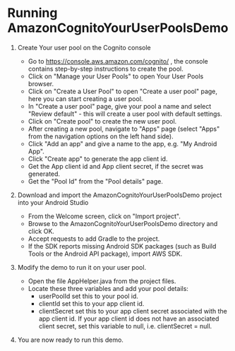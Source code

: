 
Running AmazonCognitoYourUserPoolsDemo 
======================================

1. Create Your user pool on the Cognito console
   - Go to https://console.aws.amazon.com/cognito/ , the console contains step-by-step instructions to create the pool.
   - Click on "Manage your User Pools" to open Your User Pools browser.
   - Click on "Create a User Pool" to open "Create a user pool" page, here you can start creating a user pool.
   - In "Create a user pool" page, give your pool a name and select "Review default" - this will create a user pool with default settings.
   - Click on "Create pool" to create the new user pool.
   - After creating a new pool, navigate to "Apps" page (select "Apps" from the navigation options on the left hand side).
   - Click "Add an app" and give a name to the app, e.g. "My Android App".
   - Click "Create app" to generate the app client id.
   - Get the App client id and App client secret, if the secret was generated.
   - Get the "Pool Id" from the "Pool details" page.

2. Download and import the AmazonCognitoYourUserPoolsDemo project into your Android Studio
   - From the Welcome screen, click on "Import project".
   - Browse to the AmazonCognitoYourUserPoolsDemo directory and click OK.
   - Accept requests to add Gradle to the project.
   - If the SDK reports missing Android SDK packages (such as Build Tools or the Android API package), import AWS SDK.
      
3. Modify the demo to run it on your user pool.
   - Open the file AppHelper.java from the project files.
   - Locate these three variables and add your pool details: 
      * userPoolId set this to your pool id.
      * clientId set this to your app client id.
      * clientSecret set this to your app client secret associated with the app client id. If your app client id does not have an associated client secret, set this variable to null, i.e. clientSecret = null.

4. You are now ready to run this demo.